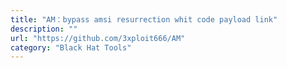 ```yaml
---
title: "AM：bypass amsi resurrection whit code payload link"
description: ""
url: "https://github.com/3xploit666/AM"
category: "Black Hat Tools"
---
```


